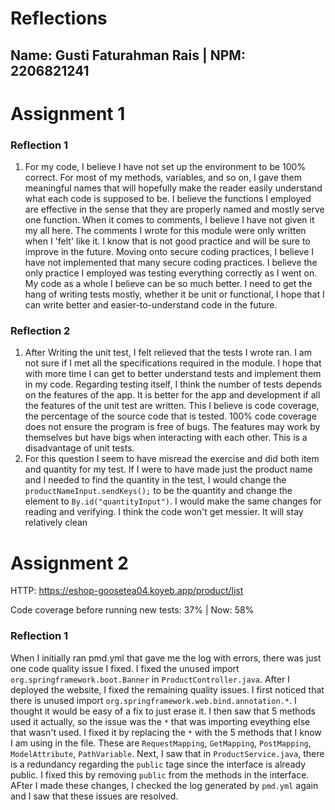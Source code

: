 # Reflections
## Name: Gusti Faturahman Rais | NPM: 2206821241

# Assignment 1

### Reflection 1
1. For my code, I believe I have not set up the environment to be 100% correct. For most of my methods, variables, and so on, I gave them meaningful names that will hopefully make the reader easily understand what each code is supposed to be. I believe the functions I employed are effective in the sense that they are properly named and mostly serve one function. When it comes to comments, I believe I have not given it my all here. The comments I wrote for this module were only written when I 'felt' like it. I know that is not good practice and will be sure to improve in the future. Moving onto secure coding practices, I believe I have not implemented that many secure coding practices. I believe the only practice I employed was testing everything correctly as I went on. My code as a whole I believe can be so much better. I need to get the hang of writing tests mostly, whether it be unit or functional, I hope that I can write better and easier-to-understand code in the future.

### Reflection 2
1. After Writing the unit test, I felt relieved that the tests I wrote ran. I am not sure if I met all the specifications required in the module. I hope that with more time I can get to better understand tests and implement them in my code. Regarding testing itself, I think the number of tests depends on the features of the app. It is better for the app and development if all the features of the unit test are written. This I believe is code coverage, the percentage of the source code that is tested. 100% code coverage does not ensure the program is free of bugs. The features may work by themselves but have bigs when interacting with each other. This is a disadvantage of unit tests.
2. For this question I seem to have misread the exercise and did both item and quantity for my test. If I were to have made just the product name and I needed to find the quantity in the test, I would change the `productNameInput.sendKeys();` to be the quantity and change the element to `By.id("quantityInput")`. I would make the same changes for reading and verifying. I think the code won't get messier. It will stay relatively clean

# Assignment 2

HTTP: https://eshop-goosetea04.koyeb.app/product/list

Code coverage before running new tests: 37% | Now: 58%

### Reflection 1

When I initially ran pmd.yml that gave me the log with errors, there was just one code quality issue I fixed. I fixed the unused import `org.springframework.boot.Banner` in `ProductController.java`. After I deployed the website, I fixed the remaining quality issues. I first noticed that there is unused import `org.springframework.web.bind.annotation.*`. I thought it would be easy of a fix to just erase it. I then saw that 5 methods used it actually, so the issue was the `*` that was importing eveything else that wasn't used. I fixed it by replacing the `*` with the 5 methods that I know I am using in the file. These are `RequestMapping`, `GetMapping`, `PostMapping`, `ModelAttribute`, `PathVariable`. Next, I saw that in `ProductService.java`, there is a redundancy regarding the `public` tage since the interface is already public. I fixed this by removing `public` from the methods in the interface. AFter I made these changes, I checked the log generated by `pmd.yml` again and I saw that these issues are resolved.
